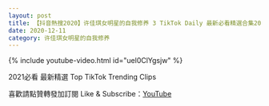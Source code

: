 ```yaml
---
layout: post
title: 【抖音熱搜2020】许佳琪女明星的自我修养 3 TikTok Daily 最新必看精選合集2020 12 11
date: 2020-12-11
category: 许佳琪女明星的自我修养
---
```


{% include youtube-video.html id="uel0ClYgsjw" %}

2021必看 最新精選 Top TikTok Trending Clips

喜歡請點贊轉發加訂閱 Like & Subscribe：[YouTube](https://www.youtube.com/channel/UCAoR7VcanIPd04uEq_GIylA/videos)

